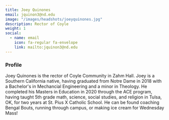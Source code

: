 ```yaml
---
title: Joey Quinones
email: jquinon3@nd.edu
image: "/images/headshots/joeyquinones.jpg"
description: Rector of Coyle
weight: 1
social:
  - name: email
    icon: fa-regular fa-envelope
    link: mailto:jquinon3@nd.edu
---
```


### Profile
Joey Quinones is the rector of Coyle Community in Zahm Hall. Joey is a Southern California native, having graduated from Notre Dame in 2018 with a Bachelor's in Mechancial Engineering and a minor in Theology. He completed his Masters in Education in 2020 through the ACE program, having taught 5th grade math, science, social studies, and religion in Tulsa, OK, for two years at St. Pius X Catholic School. He can be found coaching Bengal Bouts, running through campus, or making ice cream for Wednesday Mass!
